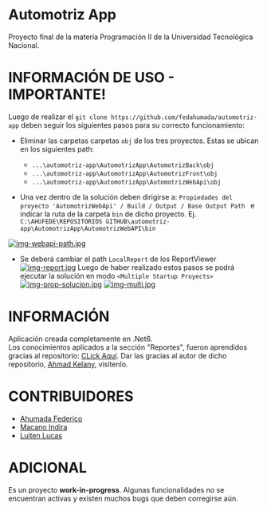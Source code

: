 # Automotriz App
Proyecto final de la materia Programación II de la Universidad Tecnológica Nacional.
# INFORMACIÓN DE USO - IMPORTANTE! 
Luego de realizar el `git clone https://github.com/fedahumada/automotriz-app` deben seguir los siguientes pasos para su correcto funcionamiento: <br> 
* Eliminar las carpetas carpetas `obj` de los tres proyectos. Estas se ubican en los siguientes path: 
    * `...\automotriz-app\AutomotrizApp\AutomotrizBack\obj`
    * `...\automotriz-app\AutomotrizApp\AutomotrizFront\obj`
    * `...\automotriz-app\AutomotrizApp\AutomotrizWebApi\obj`

* Una vez dentro de la solución deben dirigirse a: `Propiedades del proyecto 'AutomotrizWebApi' / Build / Output / Base Output Path ` e indicar la ruta de la carpeta `bin` de dicho proyecto. Ej. `C:\AHUFEDE\REPOSITORIOS GITHUB\automotriz-app\AutomotrizApp\AutomotrizWebAPI\bin` <br> 

[![img-webapi-path.jpg](https://i.postimg.cc/BvQ2Xtwc/img-webapi-path.jpg)](https://postimg.cc/zy6yQDNV)


* Se deberá cambiar el path `LocalReport` de los ReportViewer <br> 
[![img-report.jpg](https://i.postimg.cc/1ztNy2fv/img-report.jpg)](https://postimg.cc/k205cjNS)
Luego de haber realizado estos pasos se podrá ejecutar la solución en modo `<Multiple Startup Proyects>` <br> 
[![img-prop-solucion.jpg](https://i.postimg.cc/RVB6WNW6/img-prop-solucion.jpg)](https://postimg.cc/9zLFSXtC)
[![img-multi.jpg](https://i.postimg.cc/fLdyLNZf/img-multi.jpg)](https://postimg.cc/CBFSP9RR)


# INFORMACIÓN
Aplicación creada completamente en .Net6. <br>
Los conocimientos aplicados a la sección "Reportes", fueron aprendidos gracias al repositorio: [CLick Aquí](https://github.com/AhmadKelany/ReportingInDotNet).
Dar las gracias al autor de dicho repositorio, [Ahmad Kelany](https://github.com/AhmadKelany), visítenlo.

# CONTRIBUIDORES 
* [Ahumada Federico](https://github.com/fedahumada)
* [Macano Indira](https://github.com/indira-macano)
* [Luiten Lucas](https://github.com/Luiten-Lucas)


# ADICIONAL
Es un proyecto **work-in-progress**. Algunas funcionalidades no se encuentran activas y existen muchos bugs que deben corregirse aún. 
